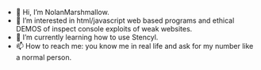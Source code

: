 - 👋 Hi, I’m NolanMarshmallow.
- 👀 I’m interested in html/javascript web based programs and ethical DEMOS of inspect console exploits of weak websites.
- 🌱 I’m currently learning how to use Stencyl.
- 📫 How to reach me: you know me in real life and ask for my number like a normal person.

<!---
NolanMarshmallow/NolanMarshmallow is a ✨ special ✨ repository because its `README.md` (this file) appears on your GitHub profile.
You can click the Preview link to take a look at your changes.
--->

